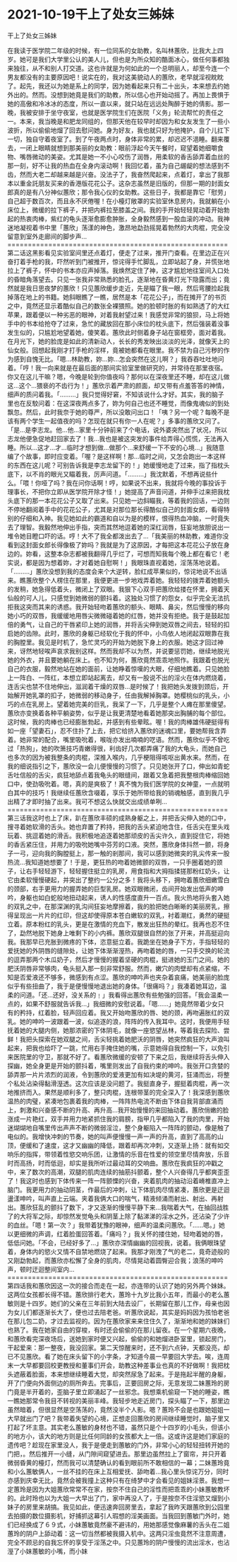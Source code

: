 # 2021-10-19干上了处女三姊妹



干上了处女三姊妹




在我读于医学院二年级的时候，有一位同系的女助教，名叫林蕙欣，比我大上四岁。她可是我们大学里公认的美人儿，但也是为所众知的酷面冰心，做任何事都独来独往，从不和别人打交道。这也许就是为何如此的一个总明丽人，却至今连一个男友都没有的主要原因吧！说实在的，我对这美貌动人的蕙欣，老早就淫视眈眈了。起先，我还以为她是系上的同学，因为她看起来只有二十出头，本来想去约她外出的。然而。没想到她竟是我们的助教，所以信心也开始动摇了。再加上畏惧于她的高傲和冷冰冰的态度，所以一直以来，就只站在远远处陶醉于她的倩影。那一晚，我被安排于坐守夜室，也就是医学院生们在医院「义务」轮流帮忙的责任之一。本来，我当晚是和肥龙同组的，但那天他在较早时却因为和女友发生了一些小波折，所以偷偷地熘了回去慰问她。身为好友，我也就只好为他掩护，自个儿扛下一切，独自守着夜室了。到了午夜两点时，身体非常的累，却迟迟不浥睡。翻来覆去，一闭上眼睛就想到那美丽的女助教：眼前浮起今天午餐时，窥望着她细嚼食物、嘴唇微动的美姿。尤其是她一不小心咬伤了润唇，用柔软的香舌舔弄着血丝的那一刻，好不让我的热血在全身内滚动啊！我回忆着，虽为自己龌龊的想法感到不齿，然而大老二却越来越是兴奋。没法子了，我奋然爬起来，点着灯，拿出了我那本以重金託朋友买来的香港版花花公子。这杂志虽然是旧版的，但那一期的封面女郎真的是有八分神似蕙欣；那令我心仪的女助教。这些日子，我都是靠它「慰劳」自己超于数百次，而且永不厌倦喔！在小檯灯敞罩的实验室休息房内，我就躺在小床位上，微缓的拉下裤子，并把内裤拉至膝盖之间。我的手开始轻轻晃动着开始勃起的热衷肉棒，紫红的龟头逐渐愈膨愈肿胀，全身毅然感到一股血滚的冲动。我神迷地凝视着书中里「蕙欣」荡漾的神色，激昂地勐劲摇晃着勃然的大肉棍，完全没留意到室外走廊间的脚步声…======================================================第二话这黑影看见实验室间里还点着灯，便走了过来，推开门查看。在里边正在兴奋打着手枪的我，吓然听到门被推开，惊诧得手忙脚乱，立即站起了身，并慌张地拉上了裤子，怀中的书本亦应声掉落。我焕然定住了神，这才尴尬地往室间入口处的昏暗角落望去。只见一张我非常熟悉的脸孔，逐渐地在昏黄灯光下隐露而出；竟然就是我日思夜梦的蕙欣！只见蕙欣缓步走近，先是瞄了我一眼，然后弯腰捡起我掉落在地上的书籍。她斜眼瞧了一瞧，居然是本「花花公子」，而在摊开了的书页之中，竟然还显示着酷似自己的数张全裸猥照。她的脸顿时胀的有如熟透了的大红苹果，跟着便以一种劣恶的眼神，对着我射望过来！我感觉非常的狼狈，马上将她手中的书本给抢夺了过来，急忙的藏放回在那小床位的枕头底下，然后强装着没事发生似的，只尴尬地望着她，傻笑着。蕙欣此时侧着身子站在窗框旁，面对着我。在月光下，她的脸庞是如此的清新动人，长长的秀发映出淡淡的光泽，就像天上的仙女般。回想起我刚才打手枪的淫样，竟被她都看在眼里。我不禁为自己污秽的作为感到自愧无比。「嗯…林助教，妳…妳…怎会突然在这儿啊？」我吞吞吐吐地问着。「哼！我一向来就是在最后面的那间实验室里做研究的，并常待在那里夜宿。你又在这儿干嘛？嗯，今晚是轮到你值夜吗？那何以在深夜里还不睡，却在这儿做这…这个…猥亵的不齿行为！」蕙欣示着严肃的颜面，却又带有点羞答答的神情，细声的质问着我。「………」我只觉得好窘，不知该说什么才好。其实，我的脑子里也在反駮问着：在这深夜两点多了，妳为何自己也还不睡觉，而像鬼魂似的到处飘忽。然后，此时我奈于她的尊严，所以没敢问出口！「咦？另一个呢？每晚不是该有两个学生一起值夜的吗？怎现在就只有你一人在呢？」多事的蕙欣又问了。「是…是李志龙。他…他…家里十分钟前来了个电话，说外婆突然出了状况，所以志龙他便急促地赶回家去了！我…我也是被这突发的事件给弄得心慌慌，无法再入睡。所以…这才…才…临时才想到做…做那个…来舒缓一下不安的心境…」我随意编了个故事，即时应变着。「喔？是这样啊！那…临时之间，又怎会跑出一本这样的东西在这儿呢？可别告诉我是李志龙留下的！」她缓慢地走了过来，指了指枕头底下，以不肖的眼光又瞄着我，厉声问道。「………」我沈默着，不想再说些什么。「喂！你哑了吗？我在问你话啊！哼，如果说不出来，我就将今晚的事投诉于理事长，不把你立即从医学院开除才怪！」她提高了声音问道，并伸手过来把我枕头底下的那一本花花公子又取了出来。只见她一边斜瞄我，等着我的回话，一边则不停地翻阅着手中的花花公子，尤其是对那位那长得酷似自己的封面女郎，看得特别的仔细和入神。我见她如此的霸道和自以为是的模样，恨得热血冲脑，一时竟失去了理智。我毅然地伸出手指，突而其然地逗着她的深红润唇，狂妄地放胆说出一堆令她目瞪口吓的话。哼！大不了我全都泼出去了…「我美丽的林助教，难道你没看到这封面女郎长得像极了妳吗？我就是为了这原因，才每把这本花花公子放在身边的。妳看，这整本杂志都被我翻得几乎烂了，可想而知我每个晚上都在看它！老实说，都是因为想着妳，才对着她自慰啊！」我眼珠直视着她，淫荡荡地说着。「………」蕙欣没想到我的态度会来个大逆转，脸红成苹果似的，惊诧地说不出话来。瞧蕙欣整个人楞住在那里，我便更进一步地戏弄着她。我轻轻的拨弄着她额头的发稍，她急得低着头，微闭上了双眼。我狠下心双手把蕙欣给搂在怀里，拥着天仙般的可人儿，只感觉到她微弱的颤抖着。这独处习惯了的怨女，似乎完全无法抗拒我这突而其来的诱惑。我开始轻吻着蕙欣的额头、眼睛、鼻尖，然后慢慢的移向她小巧的双唇，我缓缓地用唇尖微微碰着她的红唇，她并没有拒绝。我于是鼓起加倍的勇气，让自己的干唇紧印上她的润唇，并将舌尖伸到她双唇之间去，轻轻的扣启她的齿隙。此时，蕙欣的身躯已经软化于我的怀中，小鸟依人地闭起双眼靠在我的胸膛里。我见是时机了，急忙灵巧的开始为她脱下身上的衣服。她这才回过神来，讶然地轻唉声哀求我别这样。然而我却不以为然，并说要惩罚她，继续地脱光她的外衣，并且要她躺在床上。也不知为何，蕙欣竟然乖乖地照作。我跟着也脱光自己的衣服，毅然地站在她的面前，让她睁着惊嘆的大眼，仔细地瞧着。只见她脸上一阵白、一阵红，本想立即站起离去，却又有一股说不出的淫火在体内燃烧着，连舌尖也禁不住地伸出，滋润着干燥的双唇…是时候了！我把她头发拨到颈后，开始解开她乳罩的扣子，她微弱的移动身子，任由我解掉胸罩。她樱桃似的乳头，小巧的点在乳房上。望着她完美的巨乳，我呆了一下，几乎是整个人瘫在那里傻望。蕙欣亦变换着各种平躺姿势，似乎是让我更清楚地看着她那突出胸脯的每个部位。这时候，我的肉棒也已经膨胀勃起，并感到有些晕眩。喔！我的肉棒雄伟硬挺得有如一座「望妻石」，忍不住扑了上去，把它给挤入蕙欣的迷魂口里，要她帮我含弄着。她非常的配合，嘴里吸吮着，喉咙亦发出喃喃的呓语。然而，蕙欣似乎不曾吃过「热狗」，她的吹箫技巧青嫩得很，利齿好几次都弄痛了我的大龟头，而她自己也多次的因为被我整条的肉棍，深推入喉内，几乎梗阻得咳呕出黄水来。然而，在我的细说指引之下，蕙欣没一会儿便慢慢的习惯了。只见她张开了口，伸出如青蛇舌吐信般的舌尖，疯狂地舔点着我龟头的眼缝间，跟着又急着把我整根肉棒缩回她口中，使劲吸吮着。嗯，真的是爽极了！真不愧为我们医学院的女神童，一点就明白其中的技巧！我继续任蕙欣含啜着，享乐于她所带给我的销魂触感，直到我几乎出精了才即时抽了出来。我可不想这么快就交出成绩单咧…======================================================第三话我这时也上了床，趴在蕙欣丰硕的成熟身躯之上，并把舌尖伸入她的口中，搜寻着她软滑的舌头。她也弃置了矜持，把我的舌头紧迫地含住，任舌尖在里头戏玩着、挑逗着她的滑舌。我积极地追逐着她那顽皮的舌尖许久，直到捉住它，将她的香舌紧压住，并用力的吸吮她嘴中芬芳的口液。突然，蕙欣身体抖然一颤，将身子一弓，迎向我的胸膛挺上，那一触的剎那间，我可以感到她微突的乳尖传来一股热流…我知道她想要了！于是，更狂热的吻着她微颤的双唇，一只手圈着她的颈子，让右手轻轻游下，轻轻握住挺立的乳房，用食指和大拇指揉搓那粉红奶头，让它由柔软慢慢硬起，并突出了整约一公分之多！我将头移下，拥吻着蕙欣细嫩雪白的颈部，右手更用力的握弄她的巨型乳房。她双眼微闭，齿间开始发出低声的呻吟，身躯也如白蛇般地扭动起来，诱人的性感度直升一百点。我火热地将头套入她的双乳之中，在那深渊的乳沟间狂妄地摩擦着，我的脸把她白晰晰的美丽房乳，擦得呈现出一片片的红印，但这却使得原本苍白嫩软的双乳，衬着潮红，勇然的硬挺立着。原本粉红的乳头，更是在激情的充血下，散发出狂热的晕红。我再也忍不住了，勐然地脱下她身上唯剩下的小内裤。蕙欣双腿很自然的张了开来，并高挺迎向我。我那早已充胀到微疼的下体，恣意挺立着。我跪坐在她身子下方，手指轻轻的爱抚她的外阴唇的缝隙处，让她下体渐渐溼热，再吻着她的唇，一只手交换的轮流的逗弄那两个木瓜奶子，然后才慢慢的握着坚硬的肉棍，挺进她的玉门之间。她的肥沃阴唇非常够肉，龟头挺入那一刻非常舒服。然而，嫩穴的肉壁却有点紧缩，不知是否爱液还不够多，微感到有点涩。蕙欣的呻吟声也夹杂着哀痛，她美丽的脸庞似乎有些扭曲了，我于是便慢慢地退出她的身体。「很痛吗？」我凑着她耳边，温柔的问道。「还…还好，没关系的﹗」我看得出蕙欣有些勉强的回答。「我会温柔一点的，如果不舒服就告诉我…」我细微的安慰说着。「嗯……」她竟然带着少女只有的矜持，红着脸，轻声回应着。我又开始吻蕙欣的唇、她的颈，再吻遍胀红的双乳。她的呻吟一波跟着一波，似追逐的浪，阵阵的传入我耳中。这时，我便用手轻抚着她的大腿内侧，她那浓密的下体阴毛，就像一座慾望丛林，等着我去探险、尝鲜！我把头探索在她双腿之间，舌尖轻挑着她肥沃的阴唇，她突然疯狂的大声浪叫起来，把我也给吓了一跳，忙用右手掩住她的嘴，示意她得自我控制一下，以免引来医院里的守卫，那就不好了。看蕙欣微缓的安顿了下来之后，我继续将舌头伸入探幽，她全身更是开始的颤抖着，嘴里则发出了自我约束的呻吟。我张开口贪婪的舔弄那一片片浓烈的润液，令到蕙欣的爱液更加有如决堤的黄河，狂涌而出，将整个私处沾染得黏滑溼透。这次应该是没问题了。我挺直身子，握挺着肉棍，再一次地推挤而入。果然是顺利多了，整只肉棍，连根带茎的完全深入了！我深感到蕙欣温热的肉璧，紧凑地包裹着我的肉棒，一阵阵热电流不断由下体自我背部直涌而上，刺激和兴奋感不断的升高、再升高…我开始慢慢的来回抽动着。蕙欣俏嫩的脸涨成一片艳红，双手并用力地紧抓住我的肩膀，指甲几乎都陷入了我的肉里，开始迷煳煳地自嘴里传出声声不断的微弱淫泣，整个身躯陷入一阵阵的颤动，像是触了电似的。我增快冲刺的节奏，她的叫声便慢慢一声一声的升高，直到了高高的山顶，便缓和了速度，这才又幽幽的降低，跟着却再次冲刺，又逐渐上扬：就有如交响乐的指挥，带领着性慾交响乐团，让激情的乐音在性爱的领空里尽情奔放，乐音时而高扬，时而低迴，却实是我所听过最动耳的交响曲。蕙欣在我疯狂的冲戳之中，来了数次的高潮，双腿的肌肉连续的抽筋抖颤着，整个人兴奋得几乎都爽歪歪了！我这时也感到下体传来一阵一阵颤慄的兴奋，夹着肌肉的抽动沿着嵴椎直冲上脑门。我更用力的抽动阴茎，作最后的冲刺，让下体肌肉尽情紧凑，蕙欣更是迂迴盪漾呻吟，叫声直上云端。夹着我俩大口的喘气，精液倾涌而射出、射出、再射出。蕙欣狂乱的颤抖了数下，才又逐渐的慢慢平静下来…我喘着大气，在抽回战胜了的大将军之际，却惊然发觉龟头和阴茎上除了黏涕涕的淫水之外，还沾染了少许的血丝。「嗯！第一次？」我带着犹豫的眼神，细声的温柔问蕙欣。「……嗯。」她以更细微的声调，红着脸蛋回答着。「痛吗？」我关怀的搂住她，轻吻着她的唇，低低问她。「不会，已经好多了…」蕙欣亦深情幽幽的回视我，说着。我俩眼珠望着，身体内的慾火又情不自禁地燃烧了起来。我那才刚洩了气的老二，竟奇迹般的又刚勐勃起，而蕙欣亦松懈了全身的肌肉，尽情晃动着圆臀迎合我；浪荡的呻吟声，顿时迂迴整间室内…======================================================第四话我和蕙欣因这一次的接合而走在一起，亦连带的认识了她的另外两个妹妹。这两位女孩都长得不错。蕙欣排行老大，蕙玲十九岁比我小五年，而最小的老么蕙敏则是十四岁。她们的父亲在三年前到大陆去设厂，长期留在那儿工作，母亲也因为女儿们都逐渐长大了，便也过去陪老爸。听蕙欣说起，其实是妈妈因为孩怕老爸在那儿包二奶，才过去监视的。因为在蕙欣家来来住住久了，渐渐地和她的妹妹们也熟了。我在她家自由的穿梭，有时还会偷偷的在那儿留夜。在一个星期六夜晚，和蕙欣看完深夜场后，送她到家时便又兴起，偷偷的和她熘进卧室里，锁起房门，干起爱来：那一整夜，我没回家。第二天惊醒来时，还不到六点钟，天都没亮，却已不见蕙欣。看了她在床头留下的小字条，才知道今晨一早要回大学去。唉，连周末一大早都要回校更教授和董事们开会，助教这种差事业也真的不好做啊！我把枕头遮蔽着脸面，本来想继续睡着大觉，却突然尿急了起来。于是拖起半醒的身躯，开了门便向外面侧边的厕所奔去。完事后，正要回房之际，无意发现二妹蕙玲的房门竟是半开着的，歪脑子里立即涌起了一丝邪念。我想乘机偷窥一下她的睡姿，瞧一瞧她那常令我目不转视的美丽丰峰。我轻步地走近房门，探头瞄了一下，那里边虽然暗着，但很显然是空荡荡的，竟然没半个人影。嗯？蕙玲不会是也跟她姐姐一大早就出门了吧？我带着失望的心境，正想走回蕙欣的房间继续睡觉时，脑子里又打起了坏主意。其实老么蕙敏的身材也不错，虽然只是个十四岁的小毛头，但该小的地方小，该大的地方则是比任何同龄的女孩都大上一倍。这或许这是她们家庭的遗传吧？趁现在家里没人，我于是便走到蕙敏的门外，非常小心的轻轻扭转开她的门把，。然后推开一小缝，从门隙间窥望进去。那里边虽然拉上了窗帘，并只开着微弱昏黄的檯灯，然而我可以清楚确认的看到眼前所不敢相信的一幕；二妹蕙玲竟和小么蕙敏俩人，一丝不挂的在床上互相爱抚、舔吻着…我心里头惊诧万分，同时亦感到庆幸无比，竟然会被我撞上这种只有在绮梦中才会看见的姐妹淫景。我想一定蕙玲是因为大姐蕙欣常常不在家，按奈不住自己的淫性而把乖乖的小妹蕙敏教坏的。此时玲也以为大姐一大早出了门，家中再没人了，于是按奈不住淫慾又熘到小妹子的房里来胡搞。我见如此，便迅速奔回房里去，拿起了我昨天跟蕙欣到公园里去拍摄的数位摄影机，好捕抓这幕引人瑕想的淫美画面。当我回到蕙敏门外时，她们已经换成了６９式，小妹蕙敏竟然豪不避讳的，用她那感觉像麻薯的舌头在二姐蕙玲的阴户上舔动着：这一切当然都被我摄入机中。这两只淫虫竟然不注意周遭，完全不顾忌的自我忘怀的享受于淫荡之中。只见蕙玲的阴户慢慢的流出淫水，也沾溼了小妹蕙敏的小嘴，而小妹




